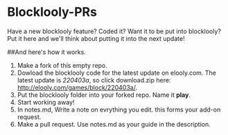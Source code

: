 # Blocklooly-PRs
Have a new blocklooly feature? Coded it? Want it to be put into blocklooly? Put it here and we'll think about putting it into the next update!


##And here's how it works.
 1. Make a fork of this empty repo.
 2. Dowload the blocklooly code for the latest update on elooly.com. The latest update is _220403a_, so click download.zip here: http://elooly.com/games/block/220403a/.
 3. Put the blocklooly folder into your forked repo. Name it __play__.
 4. Start working away!
 5. In notes.md, Write a note on evrything you edit. this forms your add-on request.
 6. Make a pull request. Use notes.md as your guide in the description.
